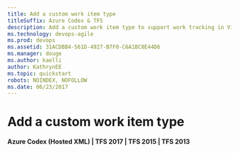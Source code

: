 ```yaml
---
title: Add a custom work item type 
titleSuffix: Azure Codex & TFS  
description: Add a custom work item type to support work tracking in Visual Studio Team Services & Team Foundation Server  
ms.technology: devops-agile
ms.prod: devops
ms.assetid: 31ACDBB4-561D-4927-B7F0-C6A1BC8E44D6  
ms.manager: douge
ms.author: kaelliauthor: KathrynEE
ms.topic: quickstart
robots: NOINDEX, NOFOLLOW
ms.date: 06/23/2017
---
```



# Add a custom work item type 

<b>Azure Codex (Hosted XML) | TFS 2017 | TFS 2015 | TFS 2013</b> 

